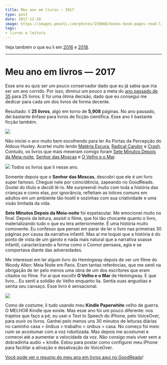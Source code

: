 ```yaml
---
title: Meu ano em livros — 2017
type: post
date: 2017-12-20
image: https://images.pexels.com/photos/159866/books-book-pages-read-literature-159866.jpeg
tags:
- livros e leitura
---
```


Veja também o que eu li em
[2016](http://diegoeis.com/meu-ano-em-livros-2016) e
[2018](http://diegoeis.com/meu-ano-em-livros-2018/).

----

# Meu ano em livros — 2017

Esse ano eu quis ser um pouco conservador dado que eu já sabia que iria ser um
ano corrido. Por isso, diminui um pouco a meta do [ano passado de
35](https://medium.com/@diegoeis/meu-ano-em-livros-ecb8ce9c9e53) para 25 livros.
E foi uma ótima decisão, dado que eu consegui me dedicar para cada um dos livros
de forma decente.

Resultado: li **25 livros**, algo em torno de **5,908** páginas. No ano passado,
dei bastante ênfase para livros de ficção científica. Esse ano li bastante
ficção também.

![](https://cdn-images-1.medium.com/max/800/1*NmYLrHdHXTRidE5n7fxM0g.png)

Não iniciei o ano muito bem escolhendo para ler As Portas da Percepção do Aldous
Huxley. Acertei muito lendo [Matéria
Escura](https://www.goodreads.com/book/show/34314999-mat-ria-escura), [Radical
Candor](https://www.goodreads.com/book/show/29939161-radical-candor) e
[Crash](https://www.goodreads.com/book/show/25252897-crash---2-edi-o). Contudo,
os livros que mais mexeram comigo foram [Sete Minutos Depois da
Meia-noite](https://www.goodreads.com/book/show/24952739-sete-minutos-depois-da-meia-noite),
[Senhor das
Moscas](https://www.goodreads.com/book/show/23155936-senhor-das-moscas) e [O
Velho e o Mar](https://www.goodreads.com/book/show/6385157-o-velho-e-o-mar).

![](https://cdn-images-1.medium.com/max/800/1*n1BWhqmcV-GSsMaLrnwbNg.png)
<span class="figcaption_hack">Todos os livros que li nesse ano.</span>

Somente depois que o **Senhor das Moscas**, descobri que ele é um livro super
famoso. Cheguei nele por coincidência, zapeando no GoodReads. Gostei do título e
decidi lê-lo. Me surpreendi muito com toda a história das crianças e como elas,
por ignorância, refletiam as tolices comuns em adultos em um ambiente tão hostil
e sozinhas com sua criatividade e uma visão limitada da vida.

**Sete Minutos Depois da Meia-noite** foi espetacular. Me emocionei muito no
final. Depois da leitura, assisti o filme, que foi tão chocante quanto o livro,
materializando tudo o que eu lera anteriormente. É uma história muito comovente.
Eu confesso que pensei em parar de ler o livro nas primeiras 30 páginas por
causa da narrativa infantil. Mas aí me toquei que a história é do ponto de vista
de um garoto e nada mais natural que a narrativa soasse infantil, caracterizando
a forma como o Connor pensava, agia e se comportava diante das adversidades.

Me interessei em ler algum livro do Hemingway depois de ver um filme do Woody
Allen: Meia Noite em Paris. Eram tantas referências, que me senti na obrigação
de ler pelo menos uma obra de um dos escritores que eram citados no filme. Foi
aí que escolhi **O Velho e o Mar** de Hemingway. E que livro… Eu senti a solidão
do Velho enquanto lia. Sentia suas angustias e sentia seu cansaço. Esse livro é
sensacional.

![](https://cdn-images-1.medium.com/max/800/1*vejbYPTpbBDGVUgE9bObqg.png)

Como de costume, li tudo usando meu **Kindle Paperwhite** velho de guerra. O
MELHOR Kindle que existe. Mas esse ano foi um pouco diferente: nos trajetos que
faço a pé, eu usei o Text to Speech do iPhone, pelo VoiceOver, para ouvir os
livros. Ganhei pelo menos uns 30 minutos de leituras diárias no caminho casa >
ônibus > trabalho > onibus > casa. No começo foi meio ruim se acostumar com a
voz robotizada. Mas depois me acostumei e comecei até a aumentar a velocidade da
voz. Não consigo mais viver sem a dobradinha audio + kindle. Estou para postar
como configurei meu iPhone para facilitar a ativação e desativação do VoiceOver.

[Você pode ver o resumo do meu ano em livros aqui no
GoodReads](https://www.goodreads.com/user/year_in_books/2017/50891723)!